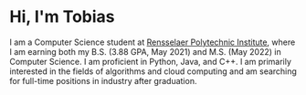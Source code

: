 # Hi, I'm Tobias
I am a Computer Science student at [Rensselaer Polytechnic Institute](https://rpi.edu), where I am earning both my B.S. (3.88 GPA, May 2021) and M.S. (May 2022) in Computer Science. I am proficient in Python, Java, and C++. I am primarily interested in the fields of algorithms and cloud computing and am searching for full-time positions in industry after graduation.  

<!--
**kd2eom/kd2eom** is a ✨ _special_ ✨ repository because its `README.md` (this file) appears on your GitHub profile.

Here are some ideas to get you started:

- 🔭 I’m currently working on ...
- 🌱 I’m currently learning ...
- 👯 I’m looking to collaborate on ...
- 🤔 I’m looking for help with ...
- 💬 Ask me about ...
- 📫 How to reach me: ...
- 😄 Pronouns: ...
- ⚡ Fun fact: ...
-->
